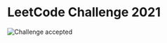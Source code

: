 
<h1> LeetCode Challenge 2021 </h1>

<img src="https://cdn.dribbble.com/users/1265589/screenshots/4430346/girl_hello.gif" alt="Challenge accepted">
